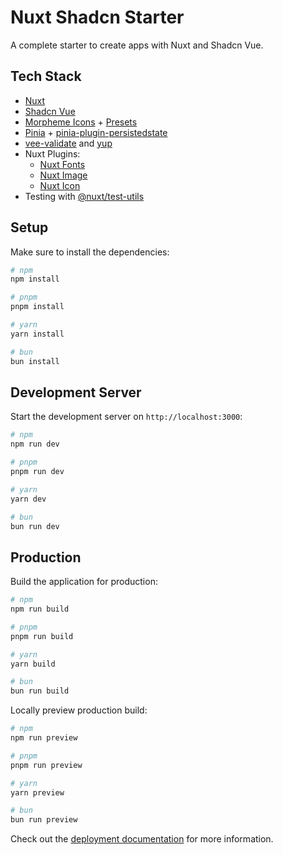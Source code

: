 # Nuxt Shadcn Starter

A complete starter to create apps with Nuxt and Shadcn Vue.

## Tech Stack

- [Nuxt](https://nuxt.com/)
- [Shadcn Vue](https://www.shadcn-vue.com/)
- [Morpheme Icons](https://npmjs.com/package/@morphemeicons/vue) + [Presets](https://npmjs.com/package/@morpheme/tailwind-config)
- [Pinia](https://pinia.vuejs.org/) + [pinia-plugin-persistedstate](https://prazdevs.github.io/pinia-plugin-persistedstate)
- [vee-validate](https://vee-validate.logaretm.com/) and [yup](https://github.com/jquense/yup)
- Nuxt Plugins:
  - [Nuxt Fonts](https://nuxt.com/modules/fonts)
  - [Nuxt Image](https://image.nuxt.com/)
  - [Nuxt Icon](https://nuxt.com/modules/icon)
- Testing with [@nuxt/test-utils](https://nuxt.com/docs/getting-started/testing)

## Setup

Make sure to install the dependencies:

```bash
# npm
npm install

# pnpm
pnpm install

# yarn
yarn install

# bun
bun install
```

## Development Server

Start the development server on `http://localhost:3000`:

```bash
# npm
npm run dev

# pnpm
pnpm run dev

# yarn
yarn dev

# bun
bun run dev
```

## Production

Build the application for production:

```bash
# npm
npm run build

# pnpm
pnpm run build

# yarn
yarn build

# bun
bun run build
```

Locally preview production build:

```bash
# npm
npm run preview

# pnpm
pnpm run preview

# yarn
yarn preview

# bun
bun run preview
```

Check out the [deployment documentation](https://nuxt.com/docs/getting-started/deployment) for more information.
